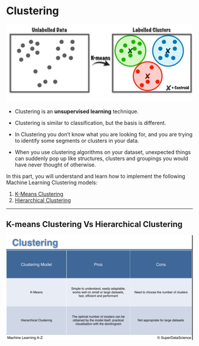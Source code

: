 # Clustering

![Clustering](../images/04_clustering/clustering.png)

- Clustering is an **unsupervised learning** technique.

- Clustering is similar to classification, but the basis is different.

- In Clustering you don’t know what you are looking for, and you are trying to identify some segments or clusters in your data.

- When you use clustering algorithms on your dataset, unexpected things can suddenly pop up like structures, clusters and groupings you would have never thought of otherwise.

In this part, you will understand and learn how to implement the following Machine Learning Clustering models:

1. [K-Means Clustering](./01_k_means_clustering/)
2. [Hierarchical Clustering](./02_hierarchical_clustering/)

---

## K-means Clustering Vs Hierarchical Clustering

![K-means Clustering Vs Hierarchical Clustering](../images/04_clustering/k_means_vs_hierarchical.png)
